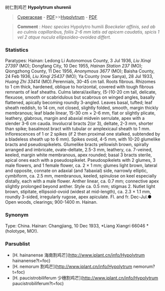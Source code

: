 树仁割鸡芒 **Hypolytrum shurenii**

> [Cyperaceae](http://www.iplant.cn/info/Cyperaceae?t=foc) - [PDF](http://www.iplant.cn/foc/pdf/Cyperaceae.pdf)>>[Hypolytrum](http://www.iplant.cn/info/Hypolytrum?t=foc) - [PDF](http://www.iplant.cn/foc/pdf/Hypolytrum.pdf)


> **Comment** : 
> *Haec species* Hypolytro humili *Boeckeler affinis, sed ab eo culmis capillaribus, foliis 2-6 mm latis ad apicem caudatis, spicis 1 vel 2 atque nucula ellipsoideo-ovoidea differt.*

### Statistics
Paratypes: Hainan: Ledong Li Autonomous County, 3 Jul 1936, *Liu Xinqi 27397* (MO); Dongfang City, 10 Dec 1955, *Hainan Station 237* (MO); Qiongzhong County, 11 Dec 1956, *Anonymous 3677* (MO); Baisha County, 24 Feb 1936, *Liu Xinqi 25437* (MO); Ya County (now Sanya), 28 Jul 1933, *Huang Zhi 33414* (MO).Perennials, 30-45 cm tall. Roots fibrous. Rhizomes to 1 cm thick, hardened, oblique to horizontal, covered with tough fibrous remnants of leaf sheaths. Culms lateral/axillary, (5-)10-20 cm tall, delicate, flexuose, smooth or scabridulous but scabrous on winged angles, basally flattened, apically becoming roundly 3-angled. Leaves basal, tufted; leaf sheath reddish, to 14 cm, not closed, slightly folded, smooth, margin thickly membranous; leaf blade linear, 15-30 cm × 2-6 mm, flat or slightly plicate, leathery, glabrous, margin and abaxial midvein serrulate, apex with a slender 3-6 cm cauda. Involucral bracts 2(or 3), deltate, 2-3 mm, shorter than spike; basalmost bract with tubular or amplexicaul sheath to 1 mm. Inflorescences of 1 or 2 spikes (if 2 then proximal one stalked, subtended by a bladeless sheath up to 6 mm). Spikes ovoid, 4-5 mm, with 10-20 glumelike bracts and pseudospikelets. Glumelike bracts yellowish brown, spirally arranged and imbricate, ovate-deltate, 2.5-3 mm, leathery, ca. 7-veined, keeled, margin white membranous, apex rounded; basal 3 bracts sterile, apical ones each with a pseudospikelet. Pseudospikelets with 2 glumes, 3 male flowers, and 1 female flower, ca. 2 × 1 mm; glumes light brown, lateral and opposite, connate on adaxial (and ?abaxial) side, narrowly elliptic, cymbiform, ca. 2.5 mm, membranous, keeled, spinulose on keel especially distally, each with a male flower. Anther linear, ca. 0.7 mm; connective apex slightly prolonged beyond anther. Style ca. 0.5 mm; stigmas 2. Nutlet light brown, stipitate, ellipsoid-ovoid (widest at mid-length), ca. 2.3 × 1.1 mm, roundly 3-sided, irregularly rugose, apex apiculate. Fl. and fr. Dec-Jul.● Open woods, clearings; 900-1400 m. Hainan.

### Synonym
Type: China. Hainan: Changjiang, 10 Dec 1933, *Liang Xiangri 66046 *(holotype, MO!).



### Parsublist

* [H.  hainanense  海南割鸡芒](http://www.iplant.cn/info/Hypolytrum hainanense?t=foc)
* [H.  nemorum  割鸡芒](http://www.iplant.cn/info/Hypolytrum nemorum?t=foc)
* [H.  paucistrobiliferum  少穗割鸡芒](http://www.iplant.cn/info/Hypolytrum paucistrobiliferum?t=foc)
